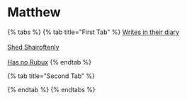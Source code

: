 # Matthew

{% tabs %}
{% tab title="First Tab" %}
[Writes in their diary](https://app.gitbook.com/o/BuxDO4m0m00UAPnh8QIy/s/jLVzGtSyO9ofVQ62bOYw/~/changes/1/clues/clues/writesintheirdiary)\
\
[Shed Shairoftenly](https://app.gitbook.com/o/BuxDO4m0m00UAPnh8QIy/s/jLVzGtSyO9ofVQ62bOYw/~/changes/1/clues/clues/shedshairoftenly)\
\
[Has no Rubux](https://app.gitbook.com/o/BuxDO4m0m00UAPnh8QIy/s/jLVzGtSyO9ofVQ62bOYw/~/changes/1/clues/clues/hasnorobux)
{% endtab %}

{% tab title="Second Tab" %}

{% endtab %}
{% endtabs %}
